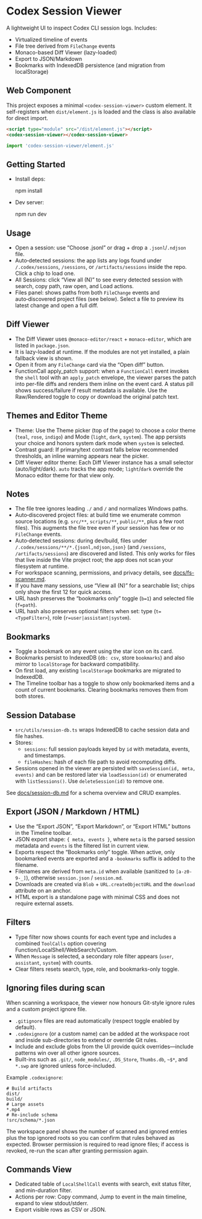 Codex Session Viewer
====================

A lightweight UI to inspect Codex CLI session logs. Includes:

- Virtualized timeline of events
- File tree derived from `FileChange` events
- Monaco-based Diff Viewer (lazy-loaded)
- Export to JSON/Markdown
- Bookmarks with IndexedDB persistence (and migration from localStorage)

Web Component
--------------

This project exposes a minimal `<codex-session-viewer>` custom element. It self-registers when `dist/element.js` is loaded and the class is also available for direct import.

```html
<script type="module" src="/dist/element.js"></script>
<codex-session-viewer></codex-session-viewer>
```

```ts
import 'codex-session-viewer/element.js'
```

Getting Started
---------------

- Install deps:

  npm install

- Dev server:

  npm run dev

Usage
-----

- Open a session: use “Choose .jsonl” or drag + drop a `.jsonl`/`.ndjson` file.
- Auto‑detected sessions: the app lists any logs found under `/.codex/sessions`, `/sessions`, or `/artifacts/sessions` inside the repo. Click a chip to load one.
- All Sessions: click “View all (N)” to see every detected session with search, copy path, raw open, and Load actions.
- Files panel: shows paths from both `FileChange` events and auto‑discovered project files (see below). Select a file to preview its latest change and open a full diff.

Diff Viewer
-----------

- The Diff Viewer uses `@monaco-editor/react` + `monaco-editor`, which are listed in `package.json`.
- It is lazy-loaded at runtime. If the modules are not yet installed, a plain fallback view is shown.
- Open it from any `FileChange` card via the “Open diff” button.
- FunctionCall apply_patch support: when a `FunctionCall` event invokes the `shell` tool with an `apply_patch` envelope, the viewer parses the patch into per-file diffs and renders them inline on the event card. A status pill shows success/failure if result metadata is available. Use the Raw/Rendered toggle to copy or download the original patch text.

Themes and Editor Theme
-----------------------

- Theme: Use the Theme picker (top of the page) to choose a color theme (`teal`, `rose`, `indigo`) and Mode (`light`, `dark`, `system`). The app persists your choice and honors system dark mode when `system` is selected.
- Contrast guard: If primary/text contrast falls below recommended thresholds, an inline warning appears near the picker.
- Diff Viewer editor theme: Each Diff Viewer instance has a small selector (auto/light/dark). `auto` tracks the app mode; `light`/`dark` override the Monaco editor theme for that view only.

Notes
-----

- The file tree ignores leading `./` and `/` and normalizes Windows paths.
- Auto‑discovered project files: at build time we enumerate common source locations (e.g. `src/**`, `scripts/**`, `public/**`, plus a few root files). This augments the file tree even if your session has few or no `FileChange` events.
- Auto‑detected sessions: during dev/build, files under `/.codex/sessions/**/*.{jsonl,ndjson,json}` (and `/sessions`, `/artifacts/sessions`) are discovered and listed. This only works for files that live inside the Vite project root; the app does not scan your filesystem at runtime.
- For workspace scanning, permissions, and privacy details, see [docs/fs-scanner.md](docs/fs-scanner.md).
- If you have many sessions, use “View all (N)” for a searchable list; chips only show the first 12 for quick access.
- URL hash preserves the “bookmarks only” toggle (`b=1`) and selected file (`f=path`).
- URL hash also preserves optional filters when set: type (`t=<TypeFilter>`), role (`r=user|assistant|system`).

Bookmarks
---------

- Toggle a bookmark on any event using the star icon on its card.
- Bookmarks persist to IndexedDB (`db: csv`, store `bookmarks`) and also mirror to `localStorage` for backward compatibility.
- On first load, any existing `localStorage` bookmarks are migrated to IndexedDB.
- The Timeline toolbar has a toggle to show only bookmarked items and a count of current bookmarks. Clearing bookmarks removes them from both stores.

Session Database
----------------

- `src/utils/session-db.ts` wraps IndexedDB to cache session data and file hashes.
- Stores:
  - `sessions`: full session payloads keyed by `id` with metadata, events, and timestamps.
  - `fileHashes`: hash of each file path to avoid recomputing diffs.
- Sessions opened in the viewer are persisted with `saveSession(id, meta, events)` and can be restored later via `loadSession(id)` or enumerated with `listSessions()`. Use `deleteSession(id)` to remove one.

See [docs/session-db.md](docs/session-db.md) for a schema overview and CRUD examples.

Export (JSON / Markdown / HTML)
-------------------------------

- Use the “Export JSON”, “Export Markdown”, or “Export HTML” buttons in the Timeline toolbar.
- JSON export shape: `{ meta, events }`, where `meta` is the parsed session metadata and `events` is the filtered list in current view.
- Exports respect the “Bookmarks only” toggle. When active, only bookmarked events are exported and a `-bookmarks` suffix is added to the filename.
- Filenames are derived from `meta.id` when available (sanitized to `[a-z0-9-_]`), otherwise `session.json` / `session.md`.
- Downloads are created via `Blob` + `URL.createObjectURL` and the `download` attribute on an anchor.
- HTML export is a standalone page with minimal CSS and does not require external assets.

Filters
-------

- Type filter now shows counts for each event type and includes a combined `ToolCalls` option covering Function/LocalShell/WebSearch/Custom.
- When `Message` is selected, a secondary role filter appears (`user`, `assistant`, `system`) with counts.
- Clear filters resets search, type, role, and bookmarks-only toggle.

Ignoring files during scan
--------------------------

When scanning a workspace, the viewer now honours Git-style ignore rules and a custom project ignore file.

- `.gitignore` files are read automatically (respect toggle enabled by default).
- `.codexignore` (or a custom name) can be added at the workspace root and inside sub-directories to extend or override Git rules.
- Include and exclude globs from the UI provide quick overrides—include patterns win over all other ignore sources.
- Built-ins such as `.git/`, `node_modules/`, `.DS_Store`, `Thumbs.db`, `~$*`, and `*.swp` are ignored unless force-included.

Example `.codexignore`:

```
# Build artifacts
dist/
build/
# Large assets
*.mp4
# Re-include schema
!src/schema/*.json
```

The workspace panel shows the number of scanned and ignored entries plus the top ignored roots so you can confirm that rules behaved as expected. Browser permission is required to read ignore files; if access is revoked, re-run the scan after granting permission again.

Commands View
-------------

- Dedicated table of `LocalShellCall` events with search, exit status filter, and min-duration filter.
- Actions per row: Copy command, Jump to event in the main timeline, expand to view stdout/stderr.
- Export visible rows as CSV or JSON.

